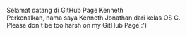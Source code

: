 Selamat datang di GitHub Page Kenneth\
Perkenalkan, nama saya Kenneth Jonathan dari kelas OS C.\
Please don't be too harsh on my GitHub Page :')
